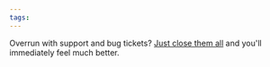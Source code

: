 ```yaml
---
tags: 
---
```


Overrun with support and bug tickets? [Just close them all](http://www.nabble.com/-Cucumber--Spring-cleaning-td22928488.html) and you'll immediately feel much better.
